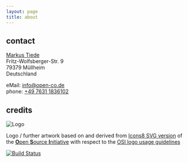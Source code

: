 ```yaml
---
layout: page
title: about
---
```


## contact

[Markus Tiede](https://github.com/MarkusTiede/about/blob/master/me.md#markus-andreas-tiede) <br>
Fritz-Wolfsberger-Str. 9 <br>
79379 Müllheim <br>
Deutschland

eMail: [info@open-co.de](mailto:info@open-co.de) <br>
phone: [+49 7631 1836102](tel:+4976311836102)

## credits
![Logo](/assets/img/open-code-logo-100x100.png)

Logo / further artwork based on and derived from [Icons8 SVG version](https://icons8.com/icon/23872/Open-Source) of the [**O**pen **S**ource **I**nitiative](https://opensource.org) with respect to the [OSI logo usage guidelines](https://opensource.org/logo-usage-guidelines)

[![Build Status](https://travis-ci.org/open-co-de/open-co-de.github.io.svg)](https://travis-ci.org/open-co-de/open-co-de.github.io)

